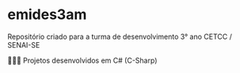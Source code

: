 # emides3am
Repositório criado para a turma de desenvolvimento 3° ano CETCC / SENAI-SE

👨🏽‍💻 Projetos desenvolvidos em C# (C-Sharp)

